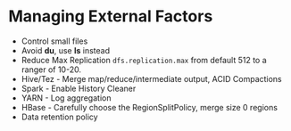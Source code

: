 # Managing External Factors

* Control small files
* Avoid **du**, use **ls** instead
* Reduce Max Replication ```dfs.replication.max``` from default 512 to a ranger of 10-20.
* Hive/Tez - Merge map/reduce/intermediate output, ACID Compactions
* Spark - Enable History Cleaner
* YARN - Log aggregation
* HBase - Carefully choose the RegionSplitPolicy, merge size 0 regions
* Data retention policy
